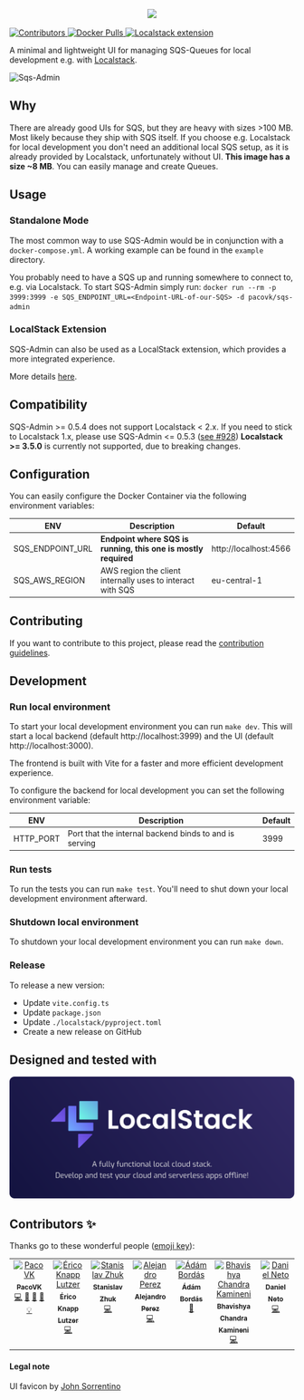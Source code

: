<p align="center">
  <img src="https://github.com/user-attachments/assets/11fe5716-16c6-46e5-b64f-a992c2ba0773" />
</p>

<p>  
  <a href="https://github.com/PacoVK/sqs-admin?tab=readme-ov-file#contributors-">
    <img alt="Contributors" src="https://img.shields.io/github/all-contributors/pacovk/sqs-admin">
  </a>
  <a href="https://hub.docker.com/r/pacovk/sqs-admin">
    <img alt="Docker Pulls" src="https://img.shields.io/docker/pulls/pacovk/sqs-admin">
  </a>
  <a href="https://cdn.localstack.cloud/gh/extension-badge.svg">
    <img alt="Localstack extension" src="https://cdn.localstack.cloud/gh/extension-badge.svg">
  </a>
</p>

A minimal and lightweight UI for managing SQS-Queues for local development e.g. with [Localstack](https://localstack.cloud/).

![Sqs-Admin](screenshot.png)

## Why

There are already good UIs for SQS, but they are heavy with sizes >100 MB. Most likely because they ship with SQS itself.
If you choose e.g. Localstack for local development you don't need an additional local SQS setup, as it is already
provided by Localstack, unfortunately without UI.
**This image has a size ~8 MB**. You can easily manage and create Queues.

## Usage

### Standalone Mode

The most common way to use SQS-Admin would be in conjunction with a `docker-compose.yml`.
A working example can be found in the `example` directory.

You probably need to have a SQS up and running somewhere to connect to, e.g. via Localstack.
To start SQS-Admin simply run:
`docker run --rm -p 3999:3999 -e SQS_ENDPOINT_URL=<Endpoint-URL-of-our-SQS> -d pacovk/sqs-admin`

### LocalStack Extension

SQS-Admin can also be used as a LocalStack extension, which provides a more integrated experience.

More details [here](./localstack/README.md).

## Compatibility

SQS-Admin >= 0.5.4 does not support Localstack < 2.x. If you need to stick to Localstack 1.x, please use SQS-Admin <= 0.5.3 ([see #928](https://github.com/PacoVK/sqs-admin/issues/928))
**Localstack >= 3.5.0** is currently not supported, due to breaking changes.

## Configuration

You can easily configure the Docker Container via the following environment variables:

| ENV              | Description                                                    | Default               |
| ---------------- | -------------------------------------------------------------- | --------------------- |
| SQS_ENDPOINT_URL | **Endpoint where SQS is running, this one is mostly required** | http://localhost:4566 |
| SQS_AWS_REGION   | AWS region the client internally uses to interact with SQS     | eu-central-1          |

## Contributing

If you want to contribute to this project, please read the [contribution guidelines](./CONTRIBUTING.md).

## Development

### Run local environment

To start your local development environment you can run `make dev`. This will start a local backend (default http://localhost:3999) and the UI (default http://localhost:3000).

The frontend is built with Vite for a faster and more efficient development experience.

To configure the backend for local development you can set the following environment variable:

| ENV       | Description                                            | Default |
| --------- | ------------------------------------------------------ | ------- |
| HTTP_PORT | Port that the internal backend binds to and is serving | 3999    |

### Run tests

To run the tests you can run `make test`. You'll need to shut down your local development environment afterward.

### Shutdown local environment

To shutdown your local development environment you can run `make down`.

### Release

To release a new version: 
* Update `vite.config.ts` 
* Update `package.json`
* Update `./localstack/pyproject.toml`
* Create a new release on GitHub

## Designed and tested with

![Localstack](https://raw.githubusercontent.com/localstack/.github/main/assets/localstack-readme-banner.svg)

## Contributors ✨

Thanks go to these wonderful people ([emoji key](https://allcontributors.org/docs/en/emoji-key)):

<!-- ALL-CONTRIBUTORS-LIST:START - Do not remove or modify this section -->
<!-- prettier-ignore-start -->
<!-- markdownlint-disable -->
<table>
  <tbody>
    <tr>
      <td align="center" valign="top" width="14.28%"><a href="https://pascal.euhus.dev/"><img src="https://avatars.githubusercontent.com/u/27785614?v=4?s=100" width="100px;" alt="PacoVK"/><br /><sub><b>PacoVK</b></sub></a><br /><a href="https://github.com/PacoVK/sqs-admin/commits?author=PacoVK" title="Code">💻</a> <a href="https://github.com/PacoVK/sqs-admin/pulls?q=is%3Apr+reviewed-by%3APacoVK" title="Reviewed Pull Requests">👀</a> <a href="#projectManagement-PacoVK" title="Project Management">📆</a> <a href="#maintenance-PacoVK" title="Maintenance">🚧</a> <a href="#example-PacoVK" title="Examples">💡</a></td>
      <td align="center" valign="top" width="14.28%"><a href="http://erico.dev.br"><img src="https://avatars.githubusercontent.com/u/10657645?v=4?s=100" width="100px;" alt="Érico Knapp Lutzer"/><br /><sub><b>Érico Knapp Lutzer</b></sub></a><br /><a href="https://github.com/PacoVK/sqs-admin/commits?author=klutzer" title="Code">💻</a></td>
      <td align="center" valign="top" width="14.28%"><a href="https://github.com/stasadev"><img src="https://avatars.githubusercontent.com/u/24270994?v=4?s=100" width="100px;" alt="Stanislav Zhuk"/><br /><sub><b>Stanislav Zhuk</b></sub></a><br /><a href="https://github.com/PacoVK/sqs-admin/commits?author=stasadev" title="Code">💻</a></td>
      <td align="center" valign="top" width="14.28%"><a href="https://github.com/AlejandroPerez92"><img src="https://avatars.githubusercontent.com/u/112934187?v=4?s=100" width="100px;" alt="Alejandro Perez"/><br /><sub><b>Alejandro Perez</b></sub></a><br /><a href="https://github.com/PacoVK/sqs-admin/commits?author=AlejandroPerez92" title="Code">💻</a></td>
      <td align="center" valign="top" width="14.28%"><a href="https://github.com/adambordas"><img src="https://avatars.githubusercontent.com/u/6266706?v=4?s=100" width="100px;" alt="Ádám Bordás"/><br /><sub><b>Ádám Bordás</b></sub></a><br /><a href="https://github.com/PacoVK/sqs-admin/issues?q=author%3Aadambordas" title="Bug reports">🐛</a></td>
      <td align="center" valign="top" width="14.28%"><a href="https://github.com/bhavishyachandra"><img src="https://avatars.githubusercontent.com/u/10553920?v=4?s=100" width="100px;" alt="Bhavishya Chandra Kamineni"/><br /><sub><b>Bhavishya Chandra Kamineni</b></sub></a><br /><a href="https://github.com/PacoVK/sqs-admin/commits?author=bhavishyachandra" title="Code">💻</a></td>
      <td align="center" valign="top" width="14.28%"><a href="https://www.danielneto.pt"><img src="https://avatars.githubusercontent.com/u/10155766?v=4?s=100" width="100px;" alt="Daniel Neto"/><br /><sub><b>Daniel Neto</b></sub></a><br /><a href="https://github.com/PacoVK/sqs-admin/commits?author=danielnetop" title="Code">💻</a></td>
    </tr>
  </tbody>
</table>

<!-- markdownlint-restore -->
<!-- prettier-ignore-end -->

<!-- ALL-CONTRIBUTORS-LIST:END -->

#### Legal note

UI favicon by [John Sorrentino](https://favicon.io/emoji-favicons/cowboy-hat-face)
